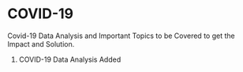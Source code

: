 # COVID-19
Covid-19 Data Analysis and Important Topics to be Covered to get the Impact and Solution.
1. COVID-19 Data Analysis Added
